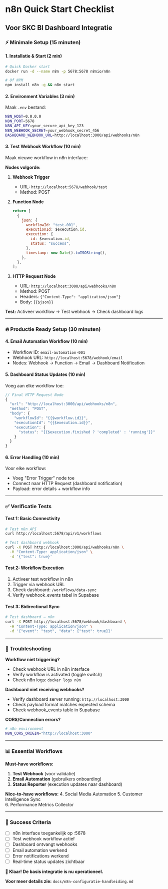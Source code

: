 # n8n Quick Start Checklist

## Voor SKC BI Dashboard Integratie

### ⚡ **Minimale Setup (15 minuten)**

#### 1. **Installatie & Start** (2 min)

```bash
# Quick Docker start
docker run -d --name n8n -p 5678:5678 n8nio/n8n

# Of NPM
npm install n8n -g && n8n start
```

#### 2. **Environment Variables** (3 min)

Maak `.env` bestand:

```bash
N8N_HOST=0.0.0.0
N8N_PORT=5678
N8N_API_KEY=your_secure_api_key_123
N8N_WEBHOOK_SECRET=your_webhook_secret_456
DASHBOARD_WEBHOOK_URL=http://localhost:3000/api/webhooks/n8n
```

#### 3. **Test Webhook Workflow** (10 min)

Maak nieuwe workflow in n8n interface:

**Nodes volgorde:**

1. **Webhook Trigger**

   - URL: `http://localhost:5678/webhook/test`
   - Method: POST

2. **Function Node**

   ```javascript
   return [
     {
       json: {
         workflowId: "test-001",
         executionId: $execution.id,
         execution: {
           id: $execution.id,
           status: "success",
         },
         timestamp: new Date().toISOString(),
       },
     },
   ];
   ```

3. **HTTP Request Node**
   - URL: `http://localhost:3000/api/webhooks/n8n`
   - Method: POST
   - Headers: `{"Content-Type": "application/json"}`
   - Body: `{{$json}}`

**Test:** Activeer workflow → Test webhook → Check dashboard logs

---

### 🔥 **Productie Ready Setup (30 minuten)**

#### 4. **Email Automation Workflow** (10 min)

- Workflow ID: `email-automation-001`
- Webhook URL: `http://localhost:5678/webhook/email`
- Nodes: Webhook → Function → Email → Dashboard Notification

#### 5. **Dashboard Status Updates** (10 min)

Voeg aan elke workflow toe:

```javascript
// Final HTTP Request Node
{
  "url": "http://localhost:3000/api/webhooks/n8n",
  "method": "POST",
  "body": {
    "workflowId": "{{$workflow.id}}",
    "executionId": "{{$execution.id}}",
    "execution": {
      "status": "{{$execution.finished ? 'completed' : 'running'}}"
    }
  }
}
```

#### 6. **Error Handling** (10 min)

Voor elke workflow:

- Voeg "Error Trigger" node toe
- Connect naar HTTP Request (dashboard notification)
- Payload: error details + workflow info

---

### ✅ **Verificatie Tests**

#### Test 1: Basic Connectivity

```bash
# Test n8n API
curl http://localhost:5678/api/v1/workflows

# Test dashboard webhook
curl -X POST http://localhost:3000/api/webhooks/n8n \
  -H "Content-Type: application/json" \
  -d '{"test": true}'
```

#### Test 2: Workflow Execution

1. Activeer test workflow in n8n
2. Trigger via webhook URL
3. Check dashboard: `/workflows/data-sync`
4. Verify webhook_events tabel in Supabase

#### Test 3: Bidirectional Sync

```bash
# Test dashboard → n8n
curl -X POST http://localhost:5678/webhook/dashboard \
  -H "Content-Type: application/json" \
  -d '{"event": "test", "data": {"test": true}}'
```

---

### 🚨 **Troubleshooting**

**Workflow niet triggering?**

- Check webhook URL in n8n interface
- Verify workflow is activated (toggle switch)
- Check n8n logs: `docker logs n8n`

**Dashboard niet receiving webhooks?**

- Verify dashboard server running: `http://localhost:3000`
- Check payload format matches expected schema
- Check webhook_events table in Supabase

**CORS/Connection errors?**

```bash
# n8n environment
N8N_CORS_ORIGIN="http://localhost:3000"
```

---

### 📊 **Essential Workflows**

**Must-have workflows:**

1. **Test Webhook** (voor validatie)
2. **Email Automation** (gebruikers onboarding)
3. **Status Reporter** (execution updates naar dashboard)

**Nice-to-have workflows:** 4. Social Media Automation 5. Customer Intelligence Sync  
6. Performance Metrics Collector

---

### 🎯 **Success Criteria**

- [ ] n8n interface toegankelijk op :5678
- [ ] Test webhook workflow actief
- [ ] Dashboard ontvangt webhooks
- [ ] Email automation werkend
- [ ] Error notifications werkend
- [ ] Real-time status updates zichtbaar

**🎉 Klaar! De basis integratie is nu operationeel.**

**Voor meer details zie:** `docs/n8n-configuratie-handleiding.md`
